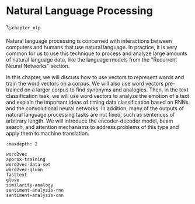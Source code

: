 # Natural Language Processing
:label:`chapter_nlp`

Natural language processing is concerned with interactions between computers and humans that use natural language. In practice, it is very common for us to use this technique to process and analyze large amounts of natural language data, like the language models from the "Recurrent Neural Networks" section.

In this chapter, we will discuss how to use vectors to represent words and train the word vectors on a corpus. We will also use word vectors pre-trained on a larger corpus to find synonyms and analogies. Then, in the text classification task, we will use word vectors to analyze the emotion of a text and explain the important ideas of timing data classification based on RNNs and the convolutional neural networks. In addition, many of the outputs of natural language processing tasks are not fixed, such as sentences of arbitrary length. We will introduce the encoder-decoder model, beam search, and attention mechanisms to address problems of this type and apply them to machine translation.

```toc
:maxdepth: 2

word2vec
approx-training
word2vec-data-set
word2vec-gluon
fasttext
glove
similarity-analogy
sentiment-analysis-rnn
sentiment-analysis-cnn
```
